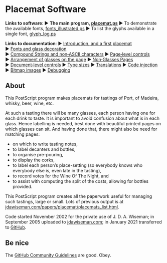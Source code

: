 # Placemat Software

**Links to software**: 
&#9654;&#xFE0E;&nbsp;**The main program, [placemat.ps](PostScript/placemat.ps?raw=1)** 
&#9654;&#xFE0E;&nbsp;To demonstrate the available fonts, [fonts_illustrated.ps](PostScript/fonts_illustrated.ps?raw=1) 
&#9654;&#xFE0E;&nbsp;To list the glyphs available in a single font, [glyph_log.ps](PostScript/glyph_log.ps?raw=1)

**Links to documentation**: 
&#9654;&#xFE0E;&nbsp;[Introduction,&nbsp;and&nbsp;a&nbsp;first&nbsp;placemat](Documentation/introduction_first_placemat.md#readme) 
&#9654;&#xFE0E;&nbsp;[Fonts&nbsp;and&nbsp;glass&nbsp;decoration](Documentation/fonts_glasses_decoration.md#readme) 
&#9654;&#xFE0E;&nbsp;[Compound&nbsp;Strings&nbsp;and&nbsp;non&#8209;ASCII&nbsp;characters](Documentation/compound_strings_characters.md#readme) 
&#9654;&#xFE0E;&nbsp;[Page&#8209;level&nbsp;controls](Documentation/page_level.md#readme) 
&#9654;&#xFE0E;&nbsp;[Arrangement&nbsp;of&nbsp;glasses&nbsp;on&nbsp;the&nbsp;page](Documentation/PackingStyles.md#readme) 
&#9654;&#xFE0E;&nbsp;[Non&#8209;Glasses&nbsp;Pages](Documentation/not_glasses.md#readme) 
&#9654;&#xFE0E;&nbsp;[Document&#8209;level&nbsp;controls](Documentation/document.md#readme) 
&#9654;&#xFE0E;&nbsp;[Type&nbsp;sizes](Documentation/type_sizes.md#readme) 
&#9654;&#xFE0E;&nbsp;[Translations](Documentation/translations.md#readme) 
&#9654;&#xFE0E;&nbsp;[Code&nbsp;injection](Documentation/code_injection.md#readme) 
&#9654;&#xFE0E;&nbsp;[Bitmap&nbsp;images](Documentation/bitmap_images.md#readme) 
&#9654;&#xFE0E;&nbsp;[Debugging](Documentation/debugging.md#readme)


## About

This PostScript program makes placemats for tastings of Port, of Madeira, whisky, beer, wine, etc.

At such a tasting there will be many glasses, each person having one for each drink to taste. 
It is important to avoid confusion about what is in each glass. 
Hence labelling is needed, best done with beautiful printed pages on which glasses can sit. 
And having done that, there might also be need for matching pages:  
* on which to write tasting notes,  
* to label decanters and bottles,  
* to organise pre-pouring,  
* to display the corks,  
* to label each person&rsquo;s place-setting (so everybody knows who everybody else is, even late in the tasting),  
* to record votes for the Wine Of The Night, and  
* to assist with computing the split of the costs, allowing for bottles provided.

This PostScript program creates all the paperwork useful for managing such tastings, large or small. 
Lots of previous output is at [jdawiseman.com/papers/placemat/placemats_list.html](http://www.jdawiseman.com/papers/placemat/placemats_list.html).

Code started November 2002 for the private use of J.&nbsp;D.&nbsp;A.&nbsp;Wiseman; 
in September 2005 uploaded to [jdawiseman.com](http://www.jdawiseman.com/papers/placemat/placemat.html); 
in January 2021 transferred to [GitHub](http://github.com/jdaw1/placemat/#readme).


## Be nice

The [GitHub Community Guidelines](http://docs.github.com/en/github/site-policy/github-community-guidelines) are good. Obey.
